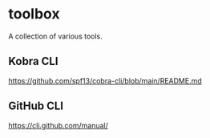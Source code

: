 # toolbox

A collection of various tools.

## Kobra CLI

https://github.com/spf13/cobra-cli/blob/main/README.md

## GitHub CLI 

https://cli.github.com/manual/
